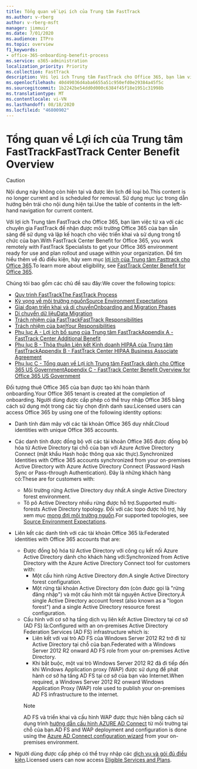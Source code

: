 ```yaml
---
title: Tổng quan về Lợi ích của Trung tâm FastTrack
ms.author: v-rberg
author: v-rberg-msft
manager: jimmuir
ms.date: 7/01/2020
ms.audience: ITPro
ms.topic: overview
f1_keywords:
- office-365-onboarding-benefit-process
ms.service: o365-administration
localization_priority: Priority
ms.collection: FastTrack
description: Với lợi ích Trung tâm FastTrack cho Office 365, bạn làm việc từ xa với các chuyên gia FastTrack để nhận được môi trường Office 365 của bạn sẵn sàng để sử dụng và lập kế hoạch cho việc triển khai và sử dụng trong tổ chức của bạn. Để tìm hiểu thêm về đủ điều kiện, hãy xem mục lợi ích của Trung tâm FastTrack cho Office 365.
ms.openlocfilehash: 40d49036d4aba6655a51c950efd0e29384a45f5c
ms.sourcegitcommit: 1b2242be54dd0d000c6384f45f18e1951c31998b
ms.translationtype: MT
ms.contentlocale: vi-VN
ms.lasthandoff: 08/18/2020
ms.locfileid: "46800902"
---
```

# <a name="fasttrack-center-benefit-overview"></a><span data-ttu-id="fa142-104">Tổng quan về Lợi ích của Trung tâm FastTrack</span><span class="sxs-lookup"><span data-stu-id="fa142-104">FastTrack Center Benefit Overview</span></span>

> [!CAUTION]
> <span data-ttu-id="fa142-105">Nội dung này không còn hiện tại và được lên lịch để loại bỏ.</span><span class="sxs-lookup"><span data-stu-id="fa142-105">This content is no longer current and is scheduled for removal.</span></span> <span data-ttu-id="fa142-106">Sử dụng mục lục trong dẫn hướng bên trái cho nội dung hiện tại.</span><span class="sxs-lookup"><span data-stu-id="fa142-106">Use the table of contents in the left-hand navigation for current content.</span></span>

<span data-ttu-id="fa142-107">Với lợi ích Trung tâm FastTrack cho Office 365, bạn làm việc từ xa với các chuyên gia FastTrack để nhận được môi trường Office 365 của bạn sẵn sàng để sử dụng và lập kế hoạch cho việc triển khai và sử dụng trong tổ chức của bạn.</span><span class="sxs-lookup"><span data-stu-id="fa142-107">With FastTrack Center Benefit for Office 365, you work remotely with FastTrack Specialists to get your Office 365 environment ready for use and plan rollout and usage within your organization.</span></span> <span data-ttu-id="fa142-108">Để tìm hiểu thêm về đủ điều kiện, hãy xem mục [lợi ích của Trung tâm Fasttrack cho Office 365](O365-fasttrack-benefit-for-office-365.md).</span><span class="sxs-lookup"><span data-stu-id="fa142-108">To learn more about eligibility, see [FastTrack Center Benefit for Office 365](O365-fasttrack-benefit-for-office-365.md).</span></span>
  
<span data-ttu-id="fa142-109">Chúng tôi bao gồm các chủ đề sau đây:</span><span class="sxs-lookup"><span data-stu-id="fa142-109">We cover the following topics:</span></span>
- [<span data-ttu-id="fa142-110">Quy trình FastTrack</span><span class="sxs-lookup"><span data-stu-id="fa142-110">The FastTrack Process</span></span>](O365-fasttrack-process.md) 
- [<span data-ttu-id="fa142-111">Kỳ vọng về môi trường nguồn</span><span class="sxs-lookup"><span data-stu-id="fa142-111">Source Environment Expectations</span></span>](O365-source-environment-expectations.md)
- [<span data-ttu-id="fa142-112">Giai đoạn triển khai và di chuyển</span><span class="sxs-lookup"><span data-stu-id="fa142-112">Onboarding and Migration Phases</span></span>](O365-onboarding-and-migration.md)
- [<span data-ttu-id="fa142-113">Di chuyển dữ liệu</span><span class="sxs-lookup"><span data-stu-id="fa142-113">Data Migration</span></span>](O365-data-migration.md)
- [<span data-ttu-id="fa142-114">Trách nhiệm của FastTrack</span><span class="sxs-lookup"><span data-stu-id="fa142-114">FastTrack Responsibilities</span></span>](O365-fasttrack-responsibilities.md)
- [<span data-ttu-id="fa142-115">Trách nhiệm của bạn</span><span class="sxs-lookup"><span data-stu-id="fa142-115">Your Responsibilities</span></span>](O365-your-responsibilities.md) 
- [<span data-ttu-id="fa142-116">Phụ lục A - Lợi ích bổ sung của Trung tâm FastTrack</span><span class="sxs-lookup"><span data-stu-id="fa142-116">Appendix A - FastTrack Center Additional Benefit</span></span>](O365-fasttrack-additional-benefits.md)
- [<span data-ttu-id="fa142-117">Phụ lục B - Thỏa thuận Liên kết Kinh doanh HIPAA của Trung tâm FastTrack</span><span class="sxs-lookup"><span data-stu-id="fa142-117">Appendix B - FastTrack Center HIPAA Business Associate Agreement</span></span>](O365-hipaa-business-associate-agreement.md)
- [<span data-ttu-id="fa142-118">Phụ lục C - Tổng quan về Lợi ích Trung tâm FastTrack dành cho Office 365 US Government</span><span class="sxs-lookup"><span data-stu-id="fa142-118">Appendix C - FastTrack Center Benefit Overview for Office 365 US Government</span></span>](US-Gov-appendix-overview.md)
    
<span data-ttu-id="fa142-119">Đối tượng thuê Office 365 của bạn được tạo khi hoàn thành onboarding.</span><span class="sxs-lookup"><span data-stu-id="fa142-119">Your Office 365 tenant is created at the completion of onboarding.</span></span> <span data-ttu-id="fa142-120">Người dùng được cấp phép có thể truy nhập Office 365 bằng cách sử dụng một trong các tùy chọn định danh sau:</span><span class="sxs-lookup"><span data-stu-id="fa142-120">Licensed users can access Office 365 by using one of the following identity options:</span></span>
- <span data-ttu-id="fa142-121">Danh tính đám mây với các tài khoản Office 365 duy nhất.</span><span class="sxs-lookup"><span data-stu-id="fa142-121">Cloud identities with unique Office 365 accounts.</span></span>
- <span data-ttu-id="fa142-122">Các danh tính được đồng bộ với các tài khoản Office 365 được đồng bộ hóa từ Active Directory tại chỗ của bạn với Azure Active Directory Connect (mật khẩu Hash hoặc thông qua xác thực).</span><span class="sxs-lookup"><span data-stu-id="fa142-122">Synchronized Identities with Office 365 accounts synchronized from your on-premises Active Directory with Azure Active Directory Connect (Password Hash Sync or Pass-through Authentication).</span></span> <span data-ttu-id="fa142-123">Đây là những khách hàng có:</span><span class="sxs-lookup"><span data-stu-id="fa142-123">These are for customers with:</span></span>
  - <span data-ttu-id="fa142-124">Môi trường rừng Active Directory duy nhất.</span><span class="sxs-lookup"><span data-stu-id="fa142-124">A single Active Directory forest environment.</span></span>
  - <span data-ttu-id="fa142-125">Tô pô Active Directory nhiều rừng được hỗ trợ.</span><span class="sxs-lookup"><span data-stu-id="fa142-125">Supported multi-forests Active Directory topology.</span></span> <span data-ttu-id="fa142-126">Đối với các topo được hỗ trợ, hãy xem mục [mong đợi môi trường nguồn](O365-source-environment-expectations.md).</span><span class="sxs-lookup"><span data-stu-id="fa142-126">For supported topologies, see [Source Environment Expectations](O365-source-environment-expectations.md).</span></span>
- <span data-ttu-id="fa142-127">Liên kết các danh tính với các tài khoản Office 365 là:</span><span class="sxs-lookup"><span data-stu-id="fa142-127">Federated identities with Office 365 accounts that are:</span></span>
  - <span data-ttu-id="fa142-128">Được đồng bộ hóa từ Active Directory với công cụ kết nối Azure Active Directory dành cho khách hàng với:</span><span class="sxs-lookup"><span data-stu-id="fa142-128">Synchronized from Active Directory with the Azure Active Directory Connect tool for customers with:</span></span>
      - <span data-ttu-id="fa142-129">Một cấu hình rừng Active Directory đơn.</span><span class="sxs-lookup"><span data-stu-id="fa142-129">A single Active Directory forest configuration.</span></span>
      - <span data-ttu-id="fa142-130">Một rừng tài khoản Active Directory đơn (còn được gọi là "rừng đăng nhập") và một cấu hình một tài nguyên Active Directory.</span><span class="sxs-lookup"><span data-stu-id="fa142-130">A single Active Directory account forest (also known as a "logon forest") and a single Active Directory resource forest configuration.</span></span>
  - <span data-ttu-id="fa142-131">Cấu hình với cơ sở hạ tầng dịch vụ liên kết Active Directory tại cơ sở (AD FS) là:</span><span class="sxs-lookup"><span data-stu-id="fa142-131">Configured with an on-premises Active Directory Federation Services (AD FS) infrastructure which is:</span></span>
      - <span data-ttu-id="fa142-132">Liên kết với vai trò AD FS của Windows Server 2012 R2 trở đi từ Active Directory tại chỗ của bạn.</span><span class="sxs-lookup"><span data-stu-id="fa142-132">Federated with a Windows Server 2012 R2 onward AD FS role from your on-premises Active Directory.</span></span>
      - <span data-ttu-id="fa142-133">Khi bắt buộc, một vai trò Windows Server 2012 R2 đã đi tiếp đến khi Windows Application proxy (WAP) được sử dụng để phát hành cơ sở hạ tầng AD FS tại cơ sở của bạn vào Internet.</span><span class="sxs-lookup"><span data-stu-id="fa142-133">When required, a Windows Server 2012 R2 onward Windows Application Proxy (WAP) role used to publish your on-premises AD FS infrastructure to the internet.</span></span>
    > [!NOTE]
    > <span data-ttu-id="fa142-134">AD FS và triển khai và cấu hình WAP được thực hiện bằng cách sử dụng trình [hướng dẫn cấu hình AZURE AD Connect](https://go.microsoft.com/fwlink/?linkid=844794) từ môi trường tại chỗ của bạn.</span><span class="sxs-lookup"><span data-stu-id="fa142-134">AD FS and WAP deployment and configuration is done using the [Azure AD Connect configuration wizard](https://go.microsoft.com/fwlink/?linkid=844794) from your on-premises environment.</span></span> 
  
- <span data-ttu-id="fa142-135">Người dùng được cấp phép có thể truy nhập các [dịch vụ và gói đủ điều kiện](M365-eligible-services-and-plans.md).</span><span class="sxs-lookup"><span data-stu-id="fa142-135">Licensed users can now access [Eligible Services and Plans](M365-eligible-services-and-plans.md).</span></span>

